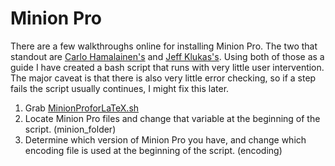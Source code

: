 <h1>Minion Pro</h1>

There are a few walkthroughs online for installing Minion Pro. The two that standout are <a href="http://carlo-hamalainen.net/2007/12/11/installing-minion-pro-fonts">Carlo Hamalainen's</a> and <a href="http://jklukas.blogspot.com/2010/02/installing-minionpro-tex-package.html">Jeff Klukas's</a>. Using both of those as a guide I have created a bash script that runs with very little user intervention. The major caveat is that there is also very little error checking, so if a step fails the script usually continues, I might fix this later.


<ol>
  <li>Grab <a href="MinionProforLaTeX.sh">MinionProforLaTeX.sh</a></li>
  <li>Locate Minion Pro files and change that variable at the beginning of the script. (minion_folder)</li>
  <li>Determine which version of Minion Pro you have, and change which encoding file is used at the beginning of the script. (encoding)</li>
</ol>
